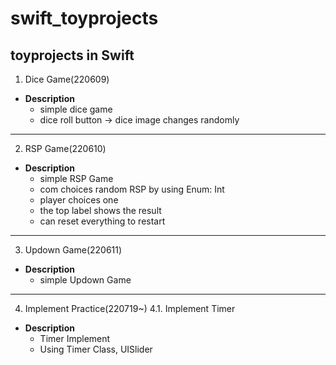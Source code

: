 # swift_toyprojects
toyprojects in Swift
---
1. Dice Game(220609)
- **Description**
  + simple dice game
  + dice roll button -> dice image changes randomly
---
2. RSP Game(220610)
- **Description**
  + simple RSP Game
  + com choices random RSP by using Enum: Int 
  + player choices one
  + the top label shows the result
  + can reset everything to restart
---
3. Updown Game(220611)
- **Description**
  + simple Updown Game
---
4. Implement Practice(220719~)
4.1. Implement Timer
- **Description**
  + Timer Implement
  + Using Timer Class, UISlider
